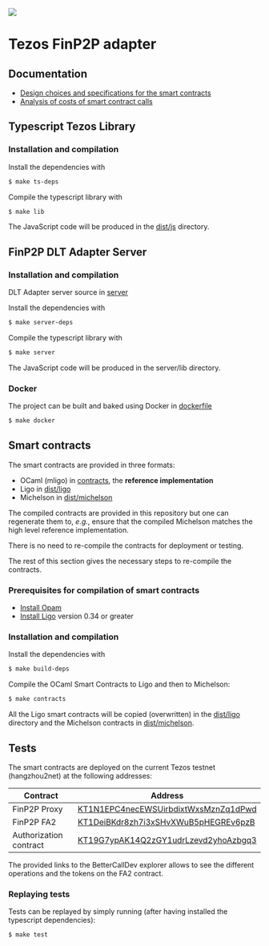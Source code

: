 ![](https://github.com/owneraio/finp2p-tezos-adapter/actions/workflows/test-ts-lib.yml/badge.svg)

# Tezos FinP2P adapter

## Documentation

- [Design choices and specifications for the smart contracts](specs/design.md)
- [Analysis of costs of smart contract calls](specs/cost_analysis.md)

## Typescript Tezos Library

### Installation and compilation

Install the dependencies with

```bash
$ make ts-deps
```

Compile the typescript library with

```bash
$ make lib
```

The JavaScript code will be produced in the [dist/js](dist/js) directory.

## FinP2P DLT Adapter Server

### Installation and compilation

DLT Adapter server source in [server](server)

Install the dependencies with

```bash
$ make server-deps
```

Compile the typescript library with

```bash
$ make server
```

The JavaScript code will be produced in the server/lib directory.

### Docker
The project can be built and baked using Docker in [dockerfile](build/Dockerfile)

```bash
$ make docker
```

## Smart contracts

The smart contracts are provided in three formats:

- OCaml (mligo) in [contracts](contracts), the **reference implementation**
- Ligo in [dist/ligo](dist/ligo)
- Michelson in [dist/michelson](dist/michelson)

The compiled contracts are provided in this repository but one can regenerate
them to, _e.g._, ensure that the compiled Michelson matches the high level
reference implementation.

There is no need to re-compile the contracts for deployment or testing.

The rest of this section gives the necessary steps to re-compile the contracts.

### Prerequisites for compilation of smart contracts

- [Install Opam](https://opam.ocaml.org/doc/Install.html)
- [Install Ligo](https://ligolang.org/docs/intro/installation) version 0.34 or greater

### Installation and compilation

Install the dependencies with

```bash
$ make build-deps
```

Compile the OCaml Smart Contracts to Ligo and then to Michelson:

```bash
$ make contracts
```

All the Ligo smart contracts will be copied (overwritten) in the
[dist/ligo](dist/ligo) directory and the Michelson contracts in
[dist/michelson](dist/michelson).

## Tests

The smart contracts are deployed on the current Tezos testnet (hangzhou2net) at
the following addresses:

Contract | Address
---|---
FinP2P Proxy | [KT1N1EPC4necEWSUirbdixtWxsMznZq1dPwd](https://better-call.dev/hangzhou2net/KT1N1EPC4necEWSUirbdixtWxsMznZq1dPwd)
FinP2P FA2 | [KT1DeiBKdr8zh7i3xSHvXWuB5pHEGREv6pzB](https://better-call.dev/hangzhou2net/KT1DeiBKdr8zh7i3xSHvXWuB5pHEGREv6pzB)
Authorization contract | [KT19G7ypAK14Q2zGY1udrLzevd2yhoAzbgq3](https://better-call.dev/hangzhou2net/KT19G7ypAK14Q2zGY1udrLzevd2yhoAzbgq3)

The provided links to the BetterCallDev explorer allows to see the different
operations and the tokens on the FA2 contract.

### Replaying tests

Tests can be replayed by simply running (after having installed the typescript
dependencies):

```bash
$ make test
```
